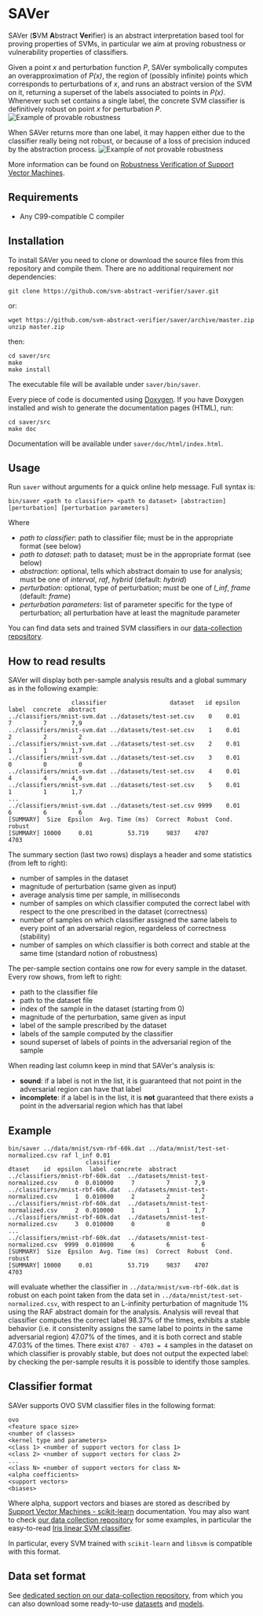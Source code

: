 # SAVer
SAVer (**S**VM **A**bstract **Ver**ifier) is an abstract interpretation based tool for proving properties of SVMs, in particular we aim at proving robustness or vulnerability properties of classifiers.

Given a point *x* and perturbation function *P*, SAVer symbolically computes an overapproximation of *P(x)*, the region of (possibly infinite) points which corresponds to perturbations of *x*, and runs an abstract version of the SVM on it, returning a superset of the labels associated to points in *P(x)*. Whenever such set contains a single label, the concrete SVM classifier is definitively robust on point *x* for perturbation *P*.
![Example of provable robustness](https://raw.githubusercontent.com/svm-abstract-verifier/saver/master/doc/images/example-right.svg?sanitize=true)

When SAVer returns more than one label, it may happen either due to the classifier really being not robust, or because of a loss of precision induced by the abstraction process.
![Example of not provable robustness](https://raw.githubusercontent.com/svm-abstract-verifier/saver/master/doc/images/example-top.svg?sanitize=true)

More information can be found on [Robustness Verification of Support Vector Machines](http://www.math.unipd.it/~ranzato/papers/sas19a.pdf).

## Requirements
 - Any C99-compatible C compiler

## Installation
To install SAVer you need to clone or download the source files from this repository and compile them. There are no additional requirement nor dependencies:

    git clone https://github.com/svm-abstract-verifier/saver.git
or:

    wget https://github.com/svm-abstract-verifier/saver/archive/master.zip
    unzip master.zip
then:

    cd saver/src
    make
    make install
The executable file will be available under `saver/bin/saver`.

Every piece of code is documented using [Doxygen](http://www.doxygen.nl/). If you have Doxygen installed and wish to generate the documentation pages (HTML), run:

    cd saver/src
    make doc
Documentation will be available under `saver/doc/html/index.html`.

## Usage
Run `saver` without arguments for a quick online help message. Full syntax is:

    bin/saver <path to classifier> <path to dataset> [abstraction] [perturbation] [perturbation parameters]
Where
 - *path to classifier*: path to classifier file; must be in the appropriate format (see below)
 - *path to dataset*: path to dataset; must be in the appropriate format (see below)
 - *abstraction*: optional, tells which abstract domain to use for analysis; must be one of *interval*, *raf*, *hybrid* (default: *hybrid*)
 - *perturbation*: optional, type of perturbation; must be one of *l_inf*, *frame* (default: *frame*)
 - *perturbation parameters*: list of parameter specific for the type of perturbation; all perturbation have at least the magnitude parameter

You can find data sets and trained SVM classifiers in our [data-collection repository](https://github.com/svm-abstract-verifier/data-collection/).

## How to read results
SAVer will display both per-sample analysis results and a global summary as in the following example:

                      classifier                  dataset   id epsilon  label  concrete  abstract
    ../classifiers/mnist-svm.dat ../datasets/test-set.csv    0    0.01      7         7       7,9
    ../classifiers/mnist-svm.dat ../datasets/test-set.csv    1    0.01      2         2         2
    ../classifiers/mnist-svm.dat ../datasets/test-set.csv    2    0.01      1         1       1,7
    ../classifiers/mnist-svm.dat ../datasets/test-set.csv    3    0.01      0         0         0
    ../classifiers/mnist-svm.dat ../datasets/test-set.csv    4    0.01      4         4       4,9
    ../classifiers/mnist-svm.dat ../datasets/test-set.csv    5    0.01      1         1       1,7
    ...
    ../classifiers/mnist-svm.dat ../datasets/test-set.csv 9999    0.01      6         6         6
    [SUMMARY]  Size  Epsilon  Avg. Time (ms)  Correct  Robust  Cond. robust
    [SUMMARY] 10000     0.01          53.719     9837    4707          4703
The summary section (last two rows) displays a header and some statistics (from left to right):
 - number of samples in the dataset
 - magnitude of perturbation (same given as input)
 - average analysis time per sample, in milliseconds
 - number of samples on which classifier computed the correct label with respect to the one prescribed in the dataset (correctness)
 - number of samples on which classifier assigned the same labels to every point of an adversarial region, regardeless of correctness (stability)
 - number of samples on which classifier is both correct and stable at the same time (standard notion of robustness)
 
The per-sample section contains one row for every sample in the dataset. Every row shows, from left to right:
 - path to the classifier file
 - path to the dataset file
 - index of the sample in the dataset (starting from 0)
 - magnitude of the perturbation, same given as input
 - label of the sample prescribed by the dataset
 - labels of the sample computed by the classifier
 - sound superset of labels of points in the adversarial region of the sample

When reading last column keep in mind that SAVer's analysis is:
 - **sound**: if a label is not in the list, it is guaranteed that not point in the adversarial region can have that label
 - **incomplete**: if a label is in the list, it is **not** guaranteed that there exists a point in the adversarial region which has that label

## Example
    bin/saver ../data/mnist/svm-rbf-60k.dat ../data/mnist/test-set-normalized.csv raf l_inf 0.01
                          classifier                                 dtaset    id  epsilon  label  concrete  abstract
    ../classifiers/mnist-rbf-60k.dat  ../datasets/mnist-test-normalized.csv     0  0.010000     7         7       7,9
    ../classifiers/mnist-rbf-60k.dat  ../datasets/mnist-test-normalized.csv     1  0.010000     2         2         2
    ../classifiers/mnist-rbf-60k.dat  ../datasets/mnist-test-normalized.csv     2  0.010000     1         1       1,7
    ../classifiers/mnist-rbf-60k.dat  ../datasets/mnist-test-normalized.csv     3  0.010000     0         0         0
    ...
    ../classifiers/mnist-rbf-60k.dat  ../datasets/mnist-test-normalized.csv  9999  0.010000     6         6         6
    [SUMMARY]  Size  Epsilon  Avg. Time (ms)  Correct  Robust  Cond. robust
    [SUMMARY] 10000     0.01          53.719     9837    4707          4703

will evaluate whether the classifier in `../data/mnist/svm-rbf-60k.dat` is robust on each point taken from the data set in `../data/mnist/test-set-normalized.csv`, with respect to an L-infinity perturbation of magnitude 1% using the RAF abstract domain for the analysis. Analysis will reveal that classifier computes the correct label 98.37% of the times, exhibits a stable behavior (i.e. it consistenlty assigns the same label to points in the same adversarial region) 47.07% of the times, and it is both correct and stable 47.03% of the times. There exist `4707 - 4703 = 4` samples in the dataset on which classifier is provably stable, but does not output the expected label: by checking the per-sample results it is possible to identify those samples.

## Classifier format
SAVer supports OVO SVM classifier files in the following format:

    ovo
    <feature space size>
    <number of classes>
    <kernel type and parameters>
    <class 1> <number of support vectors for class 1>
    <class 2> <number of support vectors for class 2>
    ...
    <class N> <number of support vectors for class N>
    <alpha coefficients>
    <support vectors>
    <biases>
Where alpha, support vectors and biases are stored as described by [Support Vector Machines - scikit-learn](https://scikit-learn.org/stable/modules/svm.html#multi-class-classification) documentation. You may also want to check [our data collection repository](https://github.com/svm-abstract-verifier/data-collection) for some examples, in particular the easy-to-read [Iris linear SVM classifier](https://github.com/svm-abstract-verifier/data-collection/blob/master/models/iris/svm-linear.dat.zip).

In particular, every SVM trained with `scikit-learn` and `libsvm` is compatible with this format.

## Data set format
See [dedicated section on our data-collection repository](https://github.com/svm-abstract-verifier/data-collection#dataset-format), from which you can also download some ready-to-use [datasets](https://github.com/svm-abstract-verifier/data-collection/tree/master/datasets) and [models](https://github.com/svm-abstract-verifier/data-collection/tree/master/models).
